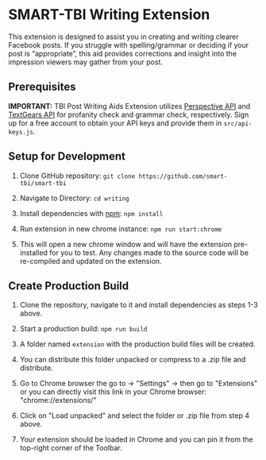 # SMART-TBI Writing Extension

This extension is designed to assist you in creating and writing clearer Facebook posts. If you struggle with spelling/grammar or deciding if your post is “appropriate”, this aid provides corrections and insight into the impression viewers may gather from your post.

## Prerequisites

**IMPORTANT:** TBI Post Writing Aids Extension utilizes [Perspective API](https://www.perspectiveapi.com/) and [TextGears API](https://textgears.com/) for profanity check and grammar check, respectively. Sign up for a free account to obtain your API keys and provide them in `src/api-keys.js`.

## Setup for Development

1. Clone GitHub repository: `git clone https://github.com/smart-tbi/smart-tbi`

2. Navigate to Directory: `cd writing`

3. Install dependencies with [npm](https://www.npmjs.com/): `npm install`

4. Run extension in new chrome instance: `npm run start:chrome`

5. This will open a new chrome window and will have the extension pre-installed for you to test. Any changes made to the source code will be re-compiled and updated on the extension.

## Create Production Build
1. Clone the repository, navigate to it and install dependencies as steps 1-3 above.

2. Start a production build: `npm run build`

3. A folder named `extension` with the production build files will be created.

4. You can distribute this folder unpacked or compress to a .zip file and distribute.

5. Go to Chrome browser the go to -> "Settings" -> then go to "Extensions" or you can directly visit this link in your Chrome browser: "chrome://extensions/"

6. Click on "Load unpacked" and select the folder or .zip file from step 4 above.

7. Your extension should be loaded in Chrome and you can pin it from the top-right corner of the Toolbar. 

